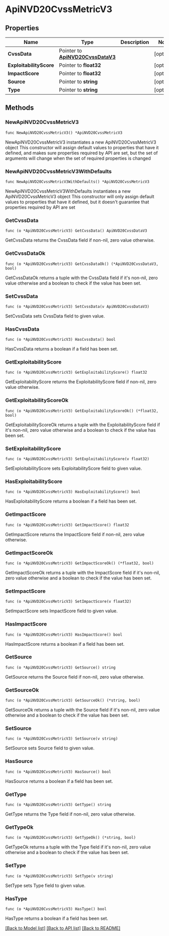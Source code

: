 # ApiNVD20CvssMetricV3

## Properties

Name | Type | Description | Notes
------------ | ------------- | ------------- | -------------
**CvssData** | Pointer to [**ApiNVD20CvssDataV3**](ApiNVD20CvssDataV3.md) |  | [optional] 
**ExploitabilityScore** | Pointer to **float32** |  | [optional] 
**ImpactScore** | Pointer to **float32** |  | [optional] 
**Source** | Pointer to **string** |  | [optional] 
**Type** | Pointer to **string** |  | [optional] 

## Methods

### NewApiNVD20CvssMetricV3

`func NewApiNVD20CvssMetricV3() *ApiNVD20CvssMetricV3`

NewApiNVD20CvssMetricV3 instantiates a new ApiNVD20CvssMetricV3 object
This constructor will assign default values to properties that have it defined,
and makes sure properties required by API are set, but the set of arguments
will change when the set of required properties is changed

### NewApiNVD20CvssMetricV3WithDefaults

`func NewApiNVD20CvssMetricV3WithDefaults() *ApiNVD20CvssMetricV3`

NewApiNVD20CvssMetricV3WithDefaults instantiates a new ApiNVD20CvssMetricV3 object
This constructor will only assign default values to properties that have it defined,
but it doesn't guarantee that properties required by API are set

### GetCvssData

`func (o *ApiNVD20CvssMetricV3) GetCvssData() ApiNVD20CvssDataV3`

GetCvssData returns the CvssData field if non-nil, zero value otherwise.

### GetCvssDataOk

`func (o *ApiNVD20CvssMetricV3) GetCvssDataOk() (*ApiNVD20CvssDataV3, bool)`

GetCvssDataOk returns a tuple with the CvssData field if it's non-nil, zero value otherwise
and a boolean to check if the value has been set.

### SetCvssData

`func (o *ApiNVD20CvssMetricV3) SetCvssData(v ApiNVD20CvssDataV3)`

SetCvssData sets CvssData field to given value.

### HasCvssData

`func (o *ApiNVD20CvssMetricV3) HasCvssData() bool`

HasCvssData returns a boolean if a field has been set.

### GetExploitabilityScore

`func (o *ApiNVD20CvssMetricV3) GetExploitabilityScore() float32`

GetExploitabilityScore returns the ExploitabilityScore field if non-nil, zero value otherwise.

### GetExploitabilityScoreOk

`func (o *ApiNVD20CvssMetricV3) GetExploitabilityScoreOk() (*float32, bool)`

GetExploitabilityScoreOk returns a tuple with the ExploitabilityScore field if it's non-nil, zero value otherwise
and a boolean to check if the value has been set.

### SetExploitabilityScore

`func (o *ApiNVD20CvssMetricV3) SetExploitabilityScore(v float32)`

SetExploitabilityScore sets ExploitabilityScore field to given value.

### HasExploitabilityScore

`func (o *ApiNVD20CvssMetricV3) HasExploitabilityScore() bool`

HasExploitabilityScore returns a boolean if a field has been set.

### GetImpactScore

`func (o *ApiNVD20CvssMetricV3) GetImpactScore() float32`

GetImpactScore returns the ImpactScore field if non-nil, zero value otherwise.

### GetImpactScoreOk

`func (o *ApiNVD20CvssMetricV3) GetImpactScoreOk() (*float32, bool)`

GetImpactScoreOk returns a tuple with the ImpactScore field if it's non-nil, zero value otherwise
and a boolean to check if the value has been set.

### SetImpactScore

`func (o *ApiNVD20CvssMetricV3) SetImpactScore(v float32)`

SetImpactScore sets ImpactScore field to given value.

### HasImpactScore

`func (o *ApiNVD20CvssMetricV3) HasImpactScore() bool`

HasImpactScore returns a boolean if a field has been set.

### GetSource

`func (o *ApiNVD20CvssMetricV3) GetSource() string`

GetSource returns the Source field if non-nil, zero value otherwise.

### GetSourceOk

`func (o *ApiNVD20CvssMetricV3) GetSourceOk() (*string, bool)`

GetSourceOk returns a tuple with the Source field if it's non-nil, zero value otherwise
and a boolean to check if the value has been set.

### SetSource

`func (o *ApiNVD20CvssMetricV3) SetSource(v string)`

SetSource sets Source field to given value.

### HasSource

`func (o *ApiNVD20CvssMetricV3) HasSource() bool`

HasSource returns a boolean if a field has been set.

### GetType

`func (o *ApiNVD20CvssMetricV3) GetType() string`

GetType returns the Type field if non-nil, zero value otherwise.

### GetTypeOk

`func (o *ApiNVD20CvssMetricV3) GetTypeOk() (*string, bool)`

GetTypeOk returns a tuple with the Type field if it's non-nil, zero value otherwise
and a boolean to check if the value has been set.

### SetType

`func (o *ApiNVD20CvssMetricV3) SetType(v string)`

SetType sets Type field to given value.

### HasType

`func (o *ApiNVD20CvssMetricV3) HasType() bool`

HasType returns a boolean if a field has been set.


[[Back to Model list]](../README.md#documentation-for-models) [[Back to API list]](../README.md#documentation-for-api-endpoints) [[Back to README]](../README.md)


